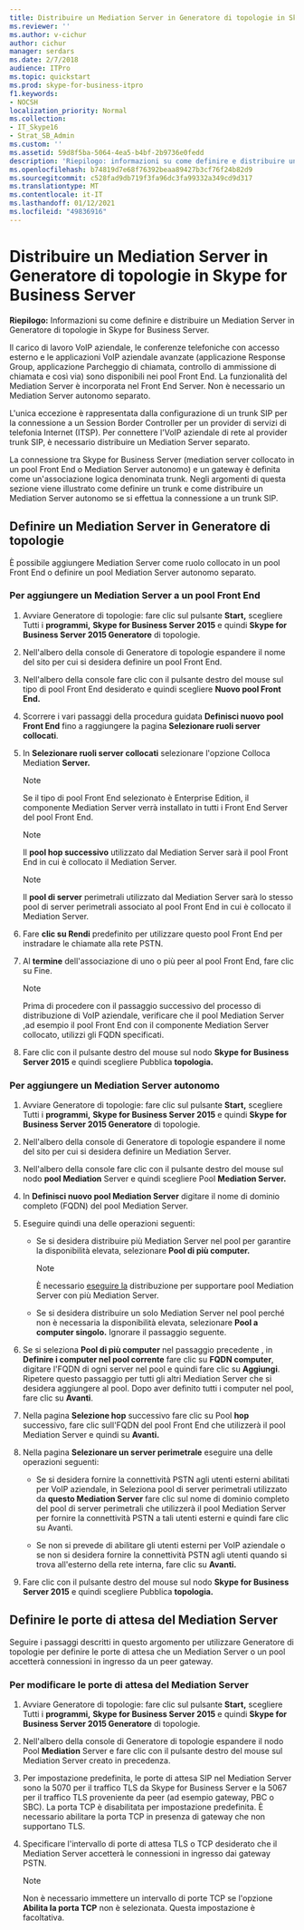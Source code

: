 ```yaml
---
title: Distribuire un Mediation Server in Generatore di topologie in Skype for Business Server
ms.reviewer: ''
ms.author: v-cichur
author: cichur
manager: serdars
ms.date: 2/7/2018
audience: ITPro
ms.topic: quickstart
ms.prod: skype-for-business-itpro
f1.keywords:
- NOCSH
localization_priority: Normal
ms.collection:
- IT_Skype16
- Strat_SB_Admin
ms.custom: ''
ms.assetid: 59d8f5ba-5064-4ea5-b4bf-2b9736e0fedd
description: 'Riepilogo: informazioni su come definire e distribuire un Mediation Server in Generatore di topologie in Skype for Business Server.'
ms.openlocfilehash: b74819d7e68f76392beaa89427b3cf76f24b82d9
ms.sourcegitcommit: c528fad9db719f3fa96dc3fa99332a349cd9d317
ms.translationtype: MT
ms.contentlocale: it-IT
ms.lasthandoff: 01/12/2021
ms.locfileid: "49836916"
---
```

# <a name="deploy-a-mediation-server-in-topology-builder-in-skype-for-business-server"></a>Distribuire un Mediation Server in Generatore di topologie in Skype for Business Server
 
**Riepilogo:** Informazioni su come definire e distribuire un Mediation Server in Generatore di topologie in Skype for Business Server.
  
Il carico di lavoro VoIP aziendale, le conferenze telefoniche con accesso esterno e le applicazioni VoIP aziendale avanzate (applicazione Response Group, applicazione Parcheggio di chiamata, controllo di ammissione di chiamata e così via) sono disponibili nei pool Front End. La funzionalità del Mediation Server è incorporata nel Front End Server. Non è necessario un Mediation Server autonomo separato. 
  
L'unica eccezione è rappresentata dalla configurazione di un trunk SIP per la connessione a un Session Border Controller per un provider di servizi di telefonia Internet (ITSP). Per connettere l'VoIP aziendale di rete al provider trunk SIP, è necessario distribuire un Mediation Server separato.
  
La connessione tra Skype for Business Server (mediation server collocato in un pool Front End o Mediation Server autonomo) e un gateway è definita come un'associazione logica denominata trunk. Negli argomenti di questa sezione viene illustrato come definire un trunk e come distribuire un Mediation Server autonomo se si effettua la connessione a un trunk SIP.
  
## <a name="define-a-mediation-server-in-topology-builder"></a>Definire un Mediation Server in Generatore di topologie

È possibile aggiungere Mediation Server come ruolo collocato in un pool Front End o definire un pool Mediation Server autonomo separato.
  
### <a name="to-add-a-mediation-server-to-a-front-end-pool"></a>Per aggiungere un Mediation Server a un pool Front End

1. Avviare Generatore di topologie: fare clic sul pulsante **Start,** scegliere Tutti i **programmi,** **Skype for Business Server 2015** e quindi **Skype for Business Server 2015 Generatore** di topologie.
    
2. Nell'albero della console di Generatore di topologie espandere il nome del sito per cui si desidera definire un pool Front End.
    
3. Nell'albero della console fare clic con il pulsante destro del mouse sul tipo di pool Front End desiderato e quindi scegliere **Nuovo pool Front End.**
    
4. Scorrere i vari passaggi della procedura guidata **Definisci nuovo pool Front End** fino a raggiungere la pagina **Selezionare ruoli server collocati**.
    
5. In **Selezionare ruoli server collocati** selezionare l'opzione Colloca Mediation **Server.**
    
    > [!NOTE]
    > Se il tipo di pool Front End selezionato è Enterprise Edition, il componente Mediation Server verrà installato in tutti i Front End Server del pool Front End. 
  
    > [!NOTE]
    > Il **pool hop successivo** utilizzato dal Mediation Server sarà il pool Front End in cui è collocato il Mediation Server.
  
    > [!NOTE]
    > Il **pool di server** perimetrali utilizzato dal Mediation Server sarà lo stesso pool di server perimetrali associato al pool Front End in cui è collocato il Mediation Server.
  
6. Fare **clic su Rendi** predefinito per utilizzare questo pool Front End per instradare le chiamate alla rete PSTN.
    
7. Al **termine** dell'associazione di uno o più peer al pool Front End, fare clic su Fine.
    
    > [!NOTE]
    > Prima di procedere con il passaggio successivo del processo di distribuzione di VoIP aziendale, verificare che il pool Mediation Server ,ad esempio il pool Front End con il componente Mediation Server collocato, utilizzi gli FQDN specificati. 
  
8. Fare clic con il pulsante destro del mouse sul nodo **Skype for Business Server 2015** e quindi scegliere Pubblica **topologia.**
    
### <a name="to-add-a-standalone-mediation-server"></a>Per aggiungere un Mediation Server autonomo

1. Avviare Generatore di topologie: fare clic sul pulsante **Start,** scegliere Tutti i **programmi,** **Skype for Business Server 2015** e quindi **Skype for Business Server 2015 Generatore** di topologie.
    
2. Nell'albero della console di Generatore di topologie espandere il nome del sito per cui si desidera definire un Mediation Server.
    
3. Nell'albero della console fare clic con il pulsante destro del mouse sul nodo **pool Mediation** Server e quindi scegliere Pool **Mediation Server.**
    
4. In **Definisci nuovo pool Mediation Server** digitare il nome di dominio completo (FQDN) del pool Mediation Server.
    
5. Eseguire quindi una delle operazioni seguenti:
    
   - Se si desidera distribuire più Mediation Server nel pool per garantire la disponibilità elevata, selezionare **Pool di più computer.**
    
     > [!NOTE]
     > È necessario [eseguire la](../../plan-your-deployment/network-requirements/load-balancing.md#BKMK_DNSLoadBalancing) distribuzione per supportare pool Mediation Server con più Mediation Server.
  
   - Se si desidera distribuire un solo Mediation Server nel pool perché non è necessaria la disponibilità elevata, selezionare **Pool a computer singolo.** Ignorare il passaggio seguente.
    
6. Se si seleziona **Pool di più computer** nel passaggio precedente , in **Definire i computer nel pool corrente** fare clic su **FQDN computer**, digitare l'FQDN di ogni server nel pool e quindi fare clic su **Aggiungi**. Ripetere questo passaggio per tutti gli altri Mediation Server che si desidera aggiungere al pool. Dopo aver definito tutti i computer nel pool, fare clic su **Avanti**.
    
7. Nella pagina **Selezione hop** successivo fare clic su Pool **hop** successivo, fare clic sull'FQDN del pool Front End che utilizzerà il pool Mediation Server e quindi su **Avanti.**
    
8. Nella pagina **Selezionare un server perimetrale** eseguire una delle operazioni seguenti:
    
   - Se si desidera fornire la connettività PSTN agli utenti esterni abilitati per VoIP aziendale, in Seleziona pool di server perimetrali utilizzato da **questo Mediation Server** fare clic sul nome di dominio completo del pool di server perimetrali che utilizzerà il pool Mediation Server per fornire la connettività PSTN a tali utenti esterni e quindi fare clic su Avanti. 
    
   - Se non si prevede di abilitare gli utenti esterni per VoIP aziendale o se non si desidera fornire la connettività PSTN agli utenti quando si trova all'esterno della rete interna, fare clic su **Avanti.**
    
9. Fare clic con il pulsante destro del mouse sul nodo **Skype for Business Server 2015** e quindi scegliere Pubblica **topologia.**
    
## <a name="define-the-mediation-server-listening-ports"></a>Definire le porte di attesa del Mediation Server

Seguire i passaggi descritti in questo argomento per utilizzare Generatore di topologie per definire le porte di attesa che un Mediation Server o un pool accetterà connessioni in ingresso da un peer gateway.
  
### <a name="to-modify-the-mediation-server-listening-ports"></a>Per modificare le porte di attesa del Mediation Server

1. Avviare Generatore di topologie: fare clic sul pulsante **Start,** scegliere Tutti i **programmi,** **Skype for Business Server 2015** e quindi **Skype for Business Server 2015 Generatore** di topologie.
    
2. Nell'albero della console di Generatore di topologie espandere il nodo Pool **Mediation** Server e fare clic con il pulsante destro del mouse sul Mediation Server creato in precedenza.
    
3. Per impostazione predefinita, le porte di attesa SIP nel Mediation Server sono la 5070 per il traffico TLS da Skype for Business Server e la 5067 per il traffico TLS proveniente da peer (ad esempio gateway, PBC o SBC). La porta TCP è disabilitata per impostazione predefinita. È necessario abilitare la porta TCP in presenza di gateway che non supportano TLS.
    
4. Specificare l'intervallo di porte di attesa TLS o TCP desiderato che il Mediation Server accetterà le connessioni in ingresso dai gateway PSTN.
    
    > [!NOTE]
    > Non è necessario immettere un intervallo di porte TCP se l'opzione **Abilita la porta TCP** non è selezionata. Questa impostazione è facoltativa.
  

